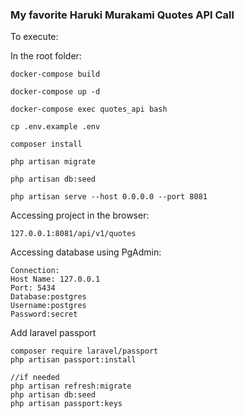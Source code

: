 ### My favorite Haruki Murakami Quotes API Call

To execute:

In the root folder:

```
docker-compose build
```

```
docker-compose up -d
```

```
docker-compose exec quotes_api bash
```

```
cp .env.example .env
```

```
composer install
```

```
php artisan migrate
```

```
php artisan db:seed
```

```
php artisan serve --host 0.0.0.0 --port 8081
```

Accessing project in the browser:

```
127.0.0.1:8081/api/v1/quotes
```

Accessing database using PgAdmin:

```
Connection:
Host Name: 127.0.0.1
Port: 5434
Database:postgres
Username:postgres
Password:secret
```

Add laravel passport

```
composer require laravel/passport
php artisan passport:install

//if needed
php artisan refresh:migrate
php artisan db:seed
php artisan passport:keys
```
